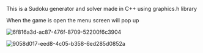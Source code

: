 This is a Sudoku generator and solver made in C++ using graphics.h library

When the game is open the menu screen will pop up

![6f816a3d-ac87-476f-8709-52200f6c3904](https://user-images.githubusercontent.com/118437095/223203168-60cca82a-382f-4d9a-98b7-18e529f2f289.jpg)

![9058d017-eed8-4c05-b358-6ed285d0852a](https://user-images.githubusercontent.com/118437095/223205362-f92061e7-c2bb-4048-9e50-ebabc9d14abd.jpg)
